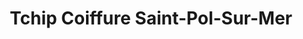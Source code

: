 ---
title: "Tchip Coiffure Saint-Pol-Sur-Mer"
url: /dunkerque/tchip-coiffure-saint-pol-sur-mer/
shop: coiffeur
---